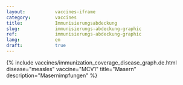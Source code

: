 ```yaml
---
layout:           vaccines-iframe
category:         vaccines
title:            Immunisierungsabdeckung
slug:             immunisierungs-abdeckung-graphic
ref:              immunisierungs-abdeckung-graphic
lang:             en
draft:            true
---
```


<div class="container page-content" markdown="1">
{% include vaccines/immunization_coverage_disease_graph.de.html disease="measles" vaccine="MCV1" title="Masern" description="Masernimpfungen" %}
</div>
